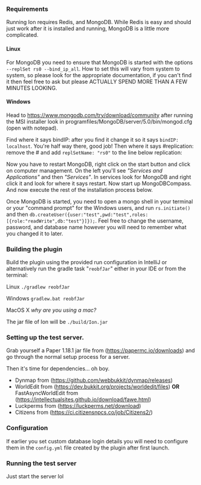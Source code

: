### Requirements
Running Ion requires Redis, and MongoDB. While Redis is easy and should just work after it is installed and running, MongoDB is a little more complicated.

#### Linux
For MongoDB you need to ensure that MongoDB is started with the options `--replSet rs0 --bind_ip_all`. How to set this will vary from system to system, so please look for the appropriate documentation, if you can't find it then feel free to ask but please ACTUALLY SPEND MORE THAN A FEW MINUTES LOOKING.

#### Windows
Head to https://www.mongodb.com/try/download/community after running the MSI installer look in programfiles/MongoDB/server/5.0/bin/mongod.cfg (open with notepad).

Find where it says bindIP: after you find it change it so it says `bindIP: localhost`. You're half way there, good job! Then where it says #replication: remove the # and add `replSetName: "rs0"` to the line below replication:

Now you have to restart MongoDB, right click on the start button and click on computer management. On the left you'll see *"Services and Applications"* and then *"Services"*. In services look for MongoDB and right click it and look for where it says restart. Now start up MongoDBCompass. And now execute the rest of the installation process below.

Once MongoDB is started, you need to open a mongo shell in your terminal or your "command prompt" for the Windows users, and run `rs.initiate()` and then `db.createUser({user:"test",pwd:"test",roles:[{role:"readWrite",db:"test"}]});`. Feel free to change the username, password, and database name however you will need to remember what you changed it to later.

### Building the plugin
Build the plugin using the provided run configuration in IntelliJ or alternatively run the gradle task "`reobfJar`" either in your IDE or from the terminal:

Linux `./gradlew reobfJar`

Windows `gradlew.bat reobfJar`

MacOS X *why are you using a mac?*

The jar file of Ion will be `./build/Ion.jar`

### Setting up the test server.
Grab yourself a Paper 1.18.1 jar file from (https://papermc.io/downloads) and go through the normal setup process for a server.

Then it's time for dependencies... oh boy.

- Dynmap from (https://github.com/webbukkit/dynmap/releases)
- WorldEdit from (https://dev.bukkit.org/projects/worldedit/files) **OR** FastAsyncWorldEdit from (https://intellectualsites.github.io/download/fawe.html)
- Luckperms from (https://luckperms.net/download)
- Citizens from (https://ci.citizensnpcs.co/job/Citizens2/)

### Configuration
If earlier you set custom database login details you will need to configure them in the `config.yml` file created by the plugin after first launch.

### Running the test server
Just start the server lol
